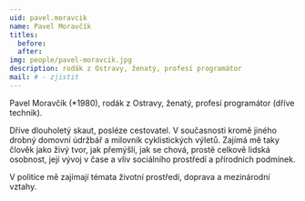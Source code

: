 ```yaml
---
uid: pavel.moravcik
name: Pavel Moravčík
titles:
  before: 
  after:
img: people/pavel-moravcik.jpg 
description: rodák z Ostravy, ženatý, profesí programátor
mail: # - zjistit
---
```


Pavel Moravčík (*1980), rodák z Ostravy, ženatý, profesí programátor (dříve technik).

Dříve dlouholetý skaut, posléze cestovatel. V současnosti kromě jiného drobný domovní údržbář a milovník cyklistických výletů. Zajímá mě taky člověk jako živý tvor, jak přemýšlí, jak se chová, prostě celkově lidská osobnost, její vývoj v čase a vliv sociálního prostředí a přírodních podmínek.

V politice mě zajímají témata životní prostředí, doprava a mezinárodní vztahy.
